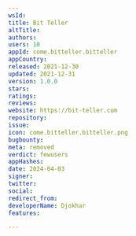 ```yaml
---
wsId: 
title: Bit Teller
altTitle: 
authors: 
users: 10
appId: come.bitteller.bitteller
appCountry: 
released: 2021-12-30
updated: 2021-12-31
version: 1.0.0
stars: 
ratings: 
reviews: 
website: https://bit-teller.com
repository: 
issue: 
icon: come.bitteller.bitteller.png
bugbounty: 
meta: removed
verdict: fewusers
appHashes: 
date: 2024-04-03
signer: 
twitter: 
social: 
redirect_from: 
developerName: Djokhar
features: 

---
```


